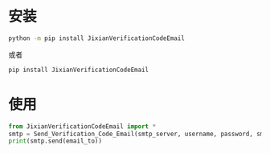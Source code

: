# 安装
```bash
python -m pip install JixianVerificationCodeEmail
```
或者
```bash
pip install JixianVerificationCodeEmail
```
# 使用
```python
from JixianVerificationCodeEmail import *
smtp = Send_Verification_Code_Email(smtp_server, username, password, smtp_port)
print(smtp.send(email_to))
```
